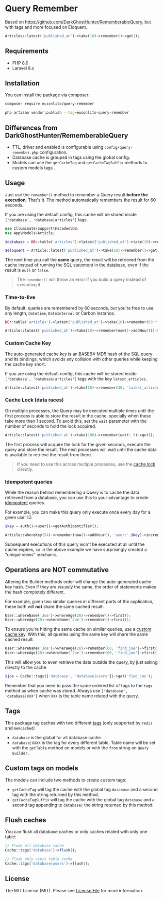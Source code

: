 # Query Remember

Based on https://github.com/DarkGhostHunter/RememberableQuery, but with tags and more focused on Eloquent.

```php
Articles::latest('published_at')->take(10)->remember()->get();
```

## Requirements

* PHP 8.0
* Laravel 8.x

## Installation

You can install the package via composer:

```bash
composer require eusonlito/query-remember

php artisan vendor:publish --tag=eusonlito-query-remember
```

## Differences from DarkGhostHunter/RememberableQuery

* TTL, driver and enabled is configurable using `config/query-remember.php` configuration.
* Database cache is grouped in tags using the global config.
* Models can use the `getCacheTag` and `getCacheTagSuffix` methods to custom models tags .

## Usage

Just use the `remember()` method to remember a Query result **before the execution**. That's it. The method automatically remembers the result for 60 seconds.

If you are using the default config, this cache will be stored inside `['database', 'database|articles']` tags.

```php
use Illuminate\Support\Facades\DB;
use App\Models\Article;

$database = DB::table('articles')->latest('published_at')->take(10)->remember()->get();

$eloquent = Article::latest('published_at')->take(10)->remember()->get();
```

The next time you call the **same** query, the result will be retrieved from the cache instead of running the SQL statement in the database, even if the result is `null` or `false`.

> The `remember()` will throw an error if you build a query instead of executing it.

### Time-to-live

By default, queries are remembered by 60 seconds, but you're free to use any length, `Datetime`, `DateInterval` or Carbon instance.

```php
DB::table('articles')->latest('published_at')->take(10)->remember(60 * 60)->get();

Article::latest('published_at')->take(10)->remember(now()->addHour())->get();
```

### Custom Cache Key

The auto-generated cache key is an BASE64-MD5 hash of the SQL query and its bindings, which avoids any collision with other queries while keeping the cache key short. 

If you are using the default config, this cache will be stored inside `['database', 'database|articles']` tags with the key `latest_articles`.

```php
Article::latest('published_at')->take(10)->remember(30, 'latest_articles')->get();
```

### Cache Lock (data races)

On multiple processes, the Query may be executed multiple times until the first process is able to store the result in the cache, specially when these take more than 1 second. To avoid this, set the `wait` parameter with the number of seconds to hold the lock acquired.

```php
Article::latest('published_at')->take(200)->remember(wait: 5)->get();
```

The first process will acquire the lock for the given seconds, execute the query and store the result. The next processes will wait until the cache data is available to retrieve the result from there.

> If you need to use this across multiple processes, use the [cache lock](https://laravel.com/docs/cache#managing-locks-across-processes) directly.

### Idempotent queries

While the reason behind remembering a Query is to cache the data retrieved from a database, you can use this to your advantage to create [idempotent](https://en.wikipedia.org/wiki/Idempotence) queries.

For example, you can make this query only execute once every day for a given user ID.

```php
$key = auth()->user()->getAuthIdentifier();

Article::whereKey(54)->remember(now()->addHour(), 'user:'.$key)->increment('unique_views');
```

Subsequent executions of this query won't be executed at all until the cache expires, so in the above example we have surprisingly created a "unique views" mechanic.

## Operations are **NOT** commutative

Altering the Builder methods order will change the auto-generated cache key hash. Even if they are _visually_ the same, the order of statements makes the hash completely different.

For example, given two similar queries in different parts of the application, these both will **not** share the same cached result:

```php
User::whereName('Joe')->whereAge(20)->remember()->first();
User::whereAge(20)->whereName('Joe')->remember()->first();
```

To ensure you're hitting the same cache on similar queries, use a [custom cache key](#custom-cache-key). With this, all queries using the same key will share the same cached result:

```php
User::whereName('Joe')->whereAge(20)->remember(60, 'find_joe')->first();
User::whereAge(20)->whereName('Joe')->remember(60, 'find_joe')->first();
```

This will allow you to even retrieve the data outside the query, by just asking directly to the cache.

```php
$joe = Cache::tags(['database', 'database|users'])->get('find_joe');
```

Remember that you need to pass the same ordered list of tags to the `tags` method as when cache was stored. Always use `['database', 'database|XXX']` when `XXX` is the table name related with the query.

## Tags

This package tag caches with two different [tags](https://laravel.com/docs/8.x/cache#cache-tags) (only supported by `redis` and `memcached`)

* `database` is the global for all database cache.
* `database|XXXX` is the tag for every different table. Table name will be set with the `getTable` method on models or with the `from` string on `Query Builder`.

## Custom tags on models

The models can include two methods to create custom tags:

* `getCacheTag` will tag the cache with the global tag `database` and a second tag with the string returned by this method.
* `getCacheTagSuffix` will tag the cache with the global tag `database` and a second tag appending to `database|` the string returned by this method.

## Flush caches

You can flush all database caches or only caches related with only one table:

```php
// Flush all database cache
Cache::tags('database')->flush();

// Flush only users table cache
Cache::tags('database|users')->flush();
```

## License

The MIT License (MIT). Please see [License File](LICENSE.md) for more information.
